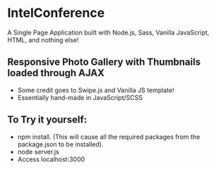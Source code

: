 # IntelConference
A Single Page Application built with Node.js, Sass, Vanilla JavaScript, HTML, and nothing else!


## Responsive Photo Gallery with Thumbnails loaded through AJAX
* Some credit goes to Swipe.js and Vanilla JS template!
* Essentially hand-made in JavaScript/SCSS

## To Try it yourself:
* npm install. (This will cause all the required packages from the package.json to be installed).
* node server.js
* Access localhost:3000
